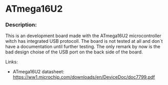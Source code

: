 # ATmega16U2

### Description:
This is an development board made with the  ATmega16U2 microcontroller witch has integrated USB protocoll. The board is not tested at all and don`t have a documentation until further testing. The only remark by now is the bad design choise of the USB port on the back side of the board.

Links:
- ATmega16U2 datasheet: https://ww1.microchip.com/downloads/en/DeviceDoc/doc7799.pdf





